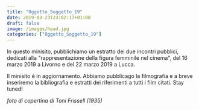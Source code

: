 ```yaml
---
title: "Oggetto_Soggetto_19"
date: 2019-03-23T23:02:17+01:00
draft: false
image: /images/head.jpg
categories: ["Oggetto_Soggetto_19"]
---
```


In questo minisito, pubblichiamo un estratto dei due incontri pubblici, dedicati alla "rappresentazione della figura femminile nel cinema", del 16 marzo 2019 a Livorno e del 22 marzo 2019 a Lucca.

Il minisito è in aggiornamento. Abbiamo pubblicago la filmografia e a breve inseriremo la bibliografia e estratti dei riferimenti a tutti i film citati. Stay tuned!

_foto di copertina di Toni Frissell (1935)_
